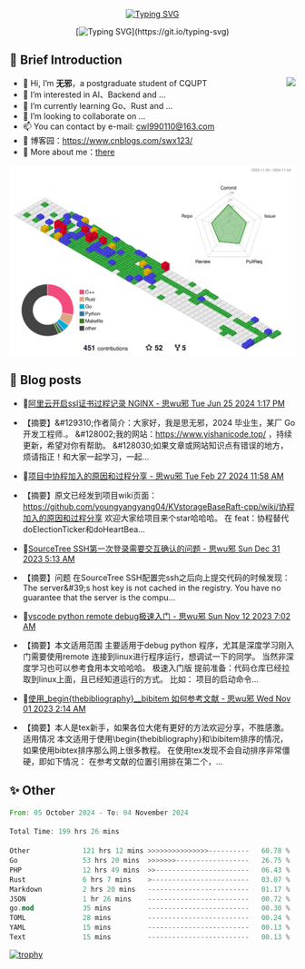 <div align="center">
    
[![Typing SVG](https://readme-typing-svg.herokuapp.com?font=Fira+Code&pause=10000&color=2977F7&center=true&vCenter=true&random=false&width=435&height=80&lines=%E6%80%9D+%E6%97%A0+%E9%82%AA)](https://git.io/typing-svg)

</div>

<div align="center">
    
[![Typing SVG](https://readme-typing-svg.herokuapp.com?font=Fira+Code&pause=1000&color=2977F7&center=true&vCenter=true&random=false&width=600&height=40&lines=keep+learing+%2C+keep+trying+%2C+keep+doing.)](https://git.io/typing-svg)

</div>


## 🤡 Brief Introduction

<p><img src="https://count.getloli.com/get/@:578223592" align="right" /></p>



- 👋 Hi, I’m **无邪**，a postgraduate student of CQUPT
- 👀 I’m interested in AI、Backend and ...
- 🌱 I’m currently learning Go、Rust and ...
- 💞️ I’m looking to collaborate on ...
- 📫 You can contact by e-mail: cwl990110@163.com
- 🎈 博客园：https://www.cnblogs.com/swx123/
- 💽 More about me：[there](https://578223592.github.io/)

![](profile-3d-contrib/profile-gitblock.svg)

## 🎈 Blog posts
<!-- BLOG-POST-LIST:START -->
 - 💫[阿里云开启ssl证书过程记录 NGINX - 思wu邪 Tue Jun 25 2024 1:17 PM](https://www.cnblogs.com/swx123/p/18267877) 
 - 【摘要】&amp;#129310;作者简介：大家好，我是思无邪，2024 毕业生，某厂 Go 开发工程师.。 &amp;#128002;我的网站：https://www.yishanicode.top/ ，持续更新，希望对你有帮助。 &amp;#128030;如果文章或网站知识点有错误的地方，烦请指正！和大家一起学习，一起... 

 - 🦧[项目中协程加入的原因和过程分享 - 思wu邪 Tue Feb 27 2024 11:58 AM](https://www.cnblogs.com/swx123/p/18037780) 
 - 【摘要】原文已经发到项目wiki页面：https://github.com/youngyangyang04/KVstorageBaseRaft-cpp/wiki/协程加入的原因和过程分享 欢迎大家给项目来个star哈哈哈。 在 feat：协程替代doElectionTicker和doHeartBea... 

 - 💫[SourceTree SSH第一次登录需要交互确认的问题 - 思wu邪 Sun Dec 31 2023 5:13 AM](https://www.cnblogs.com/swx123/p/17937429) 
 - 【摘要】问题 在SourceTree SSH配置完ssh之后向上提交代码的时候发现： The server&amp;#39;s host key is not cached in the registry. You have no guarantee that the server is the compu... 

 - 💫[vscode python remote debug极速入门 - 思wu邪 Sun Nov 12 2023 7:02 AM](https://www.cnblogs.com/swx123/p/17827203.html) 
 - 【摘要】本文适用范围 主要适用于debug python 程序，尤其是深度学习刚入门需要使用remote 连接到linux进行程序运行，想调试一下的同学。 当然非深度学习也可以参考食用本文哈哈哈。 极速入门版 提前准备：代码仓库已经拉取到linux上面，且已经知道运行的方式。 比如： 项目的启动命令... 

 - 💯[使用_begin{thebibliography}__bibitem 如何参考文献 - 思wu邪 Wed Nov 01 2023 2:14 AM](https://www.cnblogs.com/swx123/p/17802430.html) 
 - 【摘要】本人是tex新手，如果各位大佬有更好的方法欢迎分享，不胜感激。 适用情况 本文适用于使用\begin{thebibliography}和\bibitem排序的情况，如果使用bibtex排序那么网上很多教程。 在使用tex发现不会自动排序非常僵硬，即如下情况： 在参考文献的位置引用排在第二个，... 
<!-- BLOG-POST-LIST:END -->


## ✨ Other
<!--START_SECTION:waka-->

```rust
From: 05 October 2024 - To: 04 November 2024

Total Time: 199 hrs 26 mins

Other             121 hrs 12 mins >>>>>>>>>>>>>>>----------   60.78 %
Go                53 hrs 20 mins  >>>>>>>------------------   26.75 %
PHP               12 hrs 49 mins  >>-----------------------   06.43 %
Rust              6 hrs 7 mins    >------------------------   03.07 %
Markdown          2 hrs 20 mins   -------------------------   01.17 %
JSON              1 hr 26 mins    -------------------------   00.72 %
go.mod            35 mins         -------------------------   00.30 %
TOML              28 mins         -------------------------   00.24 %
YAML              15 mins         -------------------------   00.13 %
Text              15 mins         -------------------------   00.13 %
```

<!--END_SECTION:waka-->


[![trophy](https://github-profile-trophy.vercel.app/?username=578223592)](https://github.com/ryo-ma/github-profile-trophy)

[^_^]:
    commentted-out contents
    should be shift to right by four spaces (`>>`).


    ![:name](https://count.getloli.com/get/@:578223592#pic_right)

    <img align="right" alt="GIF" src="src/code.gif" width="343" height="220" title="Do what you like, and do it best!"> &nbsp;&nbsp;&nbsp;&nbsp;

    <!---
    [https://github.com/anuraghazra/github-readme-stats/blob/master/docs/readme_cn.md](https://www.yuque.com/achuan-2/blog/dq718n)
    --->
    <div align="center">
    <span>  </span>
    <img height="170px" src="https://github-readme-stats.vercel.app/api?username=578223592&theme=solarized-light" /><span>  </span><img height="170px" src="https://github-readme-stats.vercel.app/api/top-langs/?username=578223592&layout=compact&langs_count=8&theme=solarized-light" />
    <span>  </span>
    </div>
    
    <div align="center">
    <!--     [![Ashutosh's github activity graph](https://github-readme-activity-graph.vercel.app/graph?username=Ashutosh00710)](https://github.com/ashutosh00710/github-readme-activity-graph) -->
        <img src="https://github-readme-activity-graph.vercel.app/graph?username=578223592&theme=lucent" />
    <!--     <img src="https://activity-graph.herokuapp.com/graph?username=578223592&theme=minimal" /> -->
    </div>
    
    
    <picture>
      <source media="(prefers-color-scheme: dark)" srcset="https://raw.githubusercontent.com/578223592/578223592/output/github-contribution-grid-snake-dark.svg">
      <source media="(prefers-color-scheme: light)" srcset="https://raw.githubusercontent.com/578223592/578223592/output/github-contribution-grid-snake.svg">
      <img alt="github contribution grid snake animation" src="https://raw.githubusercontent.com/578223592/578223592/output/github-contribution-grid-snake.svg">
    </picture>
